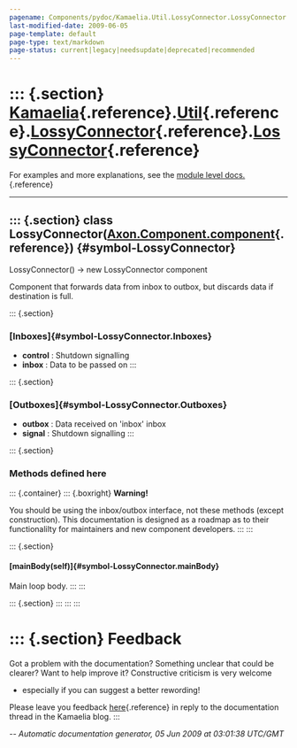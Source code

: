 ```yaml
---
pagename: Components/pydoc/Kamaelia.Util.LossyConnector.LossyConnector
last-modified-date: 2009-06-05
page-template: default
page-type: text/markdown
page-status: current|legacy|needsupdate|deprecated|recommended
---
```

::: {.section}
[Kamaelia](/Components/pydoc/Kamaelia.html){.reference}.[Util](/Components/pydoc/Kamaelia.Util.html){.reference}.[LossyConnector](/Components/pydoc/Kamaelia.Util.LossyConnector.html){.reference}.[LossyConnector](/Components/pydoc/Kamaelia.Util.LossyConnector.LossyConnector.html){.reference}
===================================================================================================================================================================================================================================================================================================

For examples and more explanations, see the [module level
docs.](/Components/pydoc/Kamaelia.Util.LossyConnector.html){.reference}

------------------------------------------------------------------------

::: {.section}
class LossyConnector([Axon.Component.component](/Docs/Axon/Axon.Component.component.html){.reference}) {#symbol-LossyConnector}
------------------------------------------------------------------------------------------------------

LossyConnector() -\> new LossyConnector component

Component that forwards data from inbox to outbox, but discards data if
destination is full.

::: {.section}
### [Inboxes]{#symbol-LossyConnector.Inboxes}

-   **control** : Shutdown signalling
-   **inbox** : Data to be passed on
:::

::: {.section}
### [Outboxes]{#symbol-LossyConnector.Outboxes}

-   **outbox** : Data received on \'inbox\' inbox
-   **signal** : Shutdown signalling
:::

::: {.section}
### Methods defined here

::: {.container}
::: {.boxright}
**Warning!**

You should be using the inbox/outbox interface, not these methods
(except construction). This documentation is designed as a roadmap as to
their functionalilty for maintainers and new component developers.
:::
:::

::: {.section}
#### [mainBody(self)]{#symbol-LossyConnector.mainBody}

Main loop body.
:::
:::

::: {.section}
:::
:::
:::

::: {.section}
Feedback
========

Got a problem with the documentation? Something unclear that could be
clearer? Want to help improve it? Constructive criticism is very welcome
- especially if you can suggest a better rewording!

Please leave you feedback
[here](../../../cgi-bin/blog/blog.cgi?rm=viewpost&nodeid=1142023701){.reference}
in reply to the documentation thread in the Kamaelia blog.
:::

*\-- Automatic documentation generator, 05 Jun 2009 at 03:01:38 UTC/GMT*
